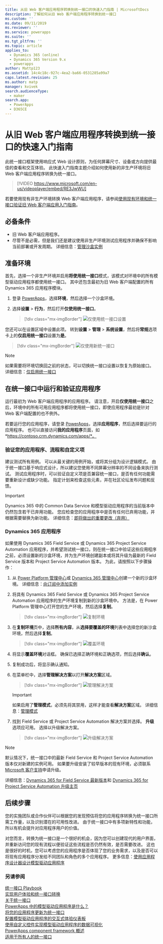 ```yaml
---
title: 从旧 Web 客户端应用程序转换到统一接口的快速入门指南 | MicrosoftDocs
description: 了解如何从旧 Web 客户端应用程序转换到统一接口
ms.custom: ''
ms.date: 09/11/2019
ms.reviewer: ''
ms.service: powerapps
ms.suite: ''
ms.tgt_pltfrm: ''
ms.topic: article
applies_to:
  - Dynamics 365 (online)
  - Dynamics 365 Version 9.x
  - powerapps
author: Mattp123
ms.assetid: 14c4c18c-927c-4ea2-ba66-0531285a99a7
caps.latest.revision: 25
ms.author: matp
manager: kvivek
search.audienceType:
  - maker
search.app:
  - PowerApps
  - D365CE
---
```

# <a name="quick-start-for-transitioning-your-legacy-web-client-application-to-unified-interface"></a>从旧 Web 客户端应用程序转换到统一接口的快速入门指南

此统一接口框架使用响应式 Web 设计原则，为任何屏幕尺寸、设备或方向提供最佳的查看和交互体验。 此快速入门指南主题介绍如何使用新的非生产环境将旧 Web 客户端应用程序转换为统一接口。 

> [!VIDEO https://www.microsoft.com/en-us/videoplayer/embed/RE3JwWU]

若要使用现有非生产环境转换 Web 客户端应用程序，请参阅[使用现有环境和统一接口验证旧 Web 客户端应用入门指南](transition-web-app-existing.md)。 
## <a name="prerequisites"></a>必备条件
- 旧 Web 客户端应用程序。 
- 尽管不是必需，但是我们还是建议使用非生产环境测试应用程序并确保不影响当前部署或开发周期。 详细信息：[管理沙盒实例](/dynamics365/admin/manage-sandbox-instances)

## <a name="prepare-the-environment"></a>准备环境
首先，选择一个非生产环境并启用**将使用统一接口**模式，该模式对环境中的所有模型驱动应用程序都使用统一接口。 其中还包含最初为旧 Web 客户端配置的所有 Dynamics 365 应用程序模块。

1. 登录 [PowerApps](https://web.powerapps.com/?utm_source=padocs&utm_medium=linkinadoc&utm_campaign=referralsfromdoc)，选择**环境**，然后选择一个沙盒环境。 

2. 选择**设置** > **行为**，然后打开**仅使用统一接口**。

   > [!div class="mx-imgBorder"] 
   > ![仅使用统一接口设置](media/use-unified-interface-only-pac.png)

您还可以在设置区域中设置此项。 转到**设置** > **管理** > **系统设置**，然后将**常规**选项卡上的**仅启用统一接口**设置为**是**。

> [!div class="mx-imgBorder"] 
> ![仅使用新统一接口](media/use-unified-interface-only.png "仅使用新统一接口")


> [!NOTE]
> 如果需要将环境切换回之前的状态，可以切换统一接口设置以恢复为原始接口。 详细信息：[仅启用统一接口](/dynamics365/customer-engagement/admin/enable-unified-interface-only)

## <a name="run-and-validate-your-application-in-the-unified-interface"></a>在统一接口中运行和验证应用程序
运行最初为 Web 客户端应用程序的应用程序。 请注意，开启**仅使用统一接口**之后，环境中的所有可用应用程序都将使用统一接口，即使应用程序最初是针对 Web 客户端配置的也不例外。

若要运行您的应用程序，请登录 [PowerApps](https://web.powerapps.com/?utm_source=padocs&utm_medium=linkinadoc&utm_campaign=referralsfromdoc)，选择**应用程序**，然后选择要运行的应用程序。 也可以直接访问**我的应用程序**页面，如 *https://contoso.crm.dynamics.com/apps/*。

### <a name="validate-your-app-processes-and-customizations"></a>验证您的应用程序、流程和自定义项 
建议测试所有用例。 可以从最关键的用例开始，或将其分组为设计逻辑模式。 由于统一接口基于响应式设计，所以建议您使用不同屏幕分辨率的不同设备来执行测试。 测试应用程序时，可以验证自定义项是否兼容统一接口，是否有任何功能需要重新设计或缺少功能。 指定计划来检查这些元素，并在社区论坛发布问题和反馈。 

> [!IMPORTANT]
> Dynamics 365 中的 Common Data Service 和模型驱动应用程序的当前版本中仍然包含若干已弃用功能。 您应检查您的应用程序中是否有任何已弃用功能，并根据需要替换为新功能。 详细信息：[即将做出的重要更改（弃用）](/dynamics365/get-started/whats-new/customer-engagement/important-changes-coming)

### <a name="dynamics-365-apps"></a>Dynamics 365 应用程序
如果使用 Dynamics 365 Field Service 或 Dynamics 365 Project Service Automation 应用程序，并希望测试统一接口，则在统一接口中验证这些应用程序之前，必须设置新的沙盒环境，并为生产环境创建副本或将其升级为最新的 Field Service 版本和 Project Service Automation 版本。 为此，请按照以下步骤操作：

1. 从 [Power Platform 管理中心](https://admin.powerplatform.microsoft.com/environments)或 [Dynamics 365 管理中心](https://port.crm.dynamics.com/)创建一个新的沙盒环境。 详细信息：[向订阅中添加实例](/dynamics365/customer-engagement/admin/add-instance-subscription)

2. 将具有 Dynamics 365 Field Service 或 Dynamics 365 Project Service Automation 应用程序的生产环境复制到新的沙盒环境中。 方法是，在 Power Platform 管理中心打开您的生产环境，然后选择**复制**。

    > [!div class="mx-imgBorder"] 
    > ![复制环境](media/ppac-copy-environment.png "复制环境")

3. 在**复制环境**页中，选择**所有内容**，从**选择要覆盖的环境**列表中选择您的新沙盒环境，然后选择**复制**。 

    > [!div class="mx-imgBorder"] 
    > ![覆盖环境](media/ppac-copy-overwrite.png "覆盖环境")

4. 将显示**覆盖环境**对话框。 确保已选择正确环境和正确选项，然后选择**确认**。 

5. 复制成功后，将显示确认通知。 

6. 在菜单栏中，选择**管理解决方案**以打开**解决方案**区域。 

    > [!div class="mx-imgBorder"] 
    > ![管理解决方案](media/ppac-manage-solutions.png "管理解决方案")

    > [!IMPORTANT]
    > 如果启用了**管理模式**，必须先将其禁用，这样才能查看**解决方案**区域。 详细信息：[管理模式](/power-platform/admin/sandbox-environments#administration-mode)

7. 找到 Field Service 或 Project Service Automation 解决方案并选择。 **升级**选项应可用。 选择以升级解决方案。 

    > [!div class="mx-imgBorder"] 
    > ![升级解决方案](media/ppac-upgrade-solution.png "升级解决方案")
    
> [!NOTE]
> 默认情况下，统一接口中的最新 Field Service 和 Project Service Automation 版本仅对新建的实例可用。 如果要升级安装了较早版本的现有环境，必须联系 [Microsoft 客户支持](https://go.microsoft.com/fwlink/?LinkId=853505)申请升级。 

详细信息：[Dynamics 365 for Field Service 最新版本](/dynamics365/customer-engagement/field-service/version-history#latest-versions)和 [Dynamics 365 for Project Service Automation 升级主页](/dynamics365/customer-engagement/project-service/upgrade-psa-home-page)

## <a name="next-steps"></a>后续步骤
您的实施团队或合作伙伴可以根据您的发现预估将您的应用程序转换为统一接口所需工作量，以及识别潜在的可用性改进。 由于统一接口中有多项新特性和功能，所以有机会提升对应用程序用户的价值。 

对您而言，转换为统一接口是一个很好的机会，因为您可以创建现代的用户界面，并重新访问您的现有流程以便验证这些流程是否仍然有效，是否需要改进。 这也是很好的时机，您可以考虑您的应用程序是否体现了您的业务需求，以及是否可以将现有应用程序分发给不同团队和角色的多个应用程序。
更多信息：[使用应用程序设计器设计模型驱动应用程序](design-custom-business-apps-using-app-designer.md)  

### <a name="see-also"></a>另请参阅
<!-- Unified Interface transition community (link tbd) <br />  -->
[统一接口 Playbook](unified-interface-playbook.md) <br />
[实现用户体验和统一接口转换](approaching-unified-interface.md) <br />
[关于统一接口](/dynamics365/customer-engagement/admin/about-unified-interface) <br />
[PowerApps 中的模型驱动应用程序是什么？](model-driven-app-overview.md) <br />
[将您的应用程序更新为统一接口](/dynamics365/customer-engagement/admin/update-apps-to-unified-interface) <br />
[配置模型驱动应用程序的交互式体验仪表板](configure-interactive-experience-dashboards.md) <br />
[使用自定义控件实现模型驱动应用程序的数据可视化](use-custom-controls-data-visualizations.md) <br />
[PowerApps component framework 概述](/powerapps/developer/component-framework/overview) <br />
[适用于所有人的统一接口](/power-platform-release-plan/2019wave2/microsoft-powerapps/unified-interface-app-everybody)

